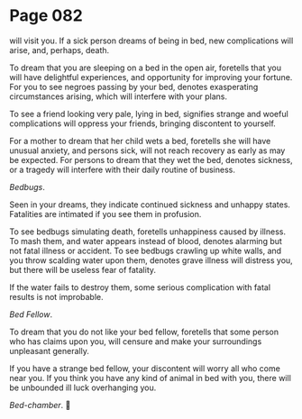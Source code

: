 # Page 082
will visit you. If a sick person dreams of being in bed,
new complications will arise, and, perhaps, death.


To dream that you are sleeping on a bed in the open air, foretells that you
will have delightful experiences, and opportunity for improving your fortune.
For you to see negroes passing by your bed, denotes exasperating circumstances
arising, which will interfere with your plans.


To see a friend looking very pale, lying in bed, signifies strange and woeful
complications will oppress your friends, bringing discontent to yourself.


For a mother to dream that her child wets a bed,
foretells she will have unusual anxiety, and persons sick,
will not reach recovery as early as may be expected.
For persons to dream that they wet the bed, denotes sickness,
or a tragedy will interfere with their daily routine of business.


_Bedbugs_.


Seen in your dreams, they indicate continued sickness and unhappy states.
Fatalities are intimated if you see them in profusion.


To see bedbugs simulating death, foretells unhappiness caused by illness.
To mash them, and water appears instead of blood, denotes alarming but not
fatal illness or accident. To see bedbugs crawling up white walls, and you
throw scalding water upon them, denotes grave illness will distress you,
but there will be useless fear of fatality.


If the water fails to destroy them, some serious complication
with fatal results is not improbable.


_Bed Fellow_.


To dream that you do not like your bed fellow, foretells that
some person who has claims upon you, will censure and make
your surroundings unpleasant generally.


If you have a strange bed fellow, your discontent will worry all who come
near you. If you think you have any kind of animal in bed with you,
there will be unbounded ill luck overhanging you.


_Bed-chamber_.
